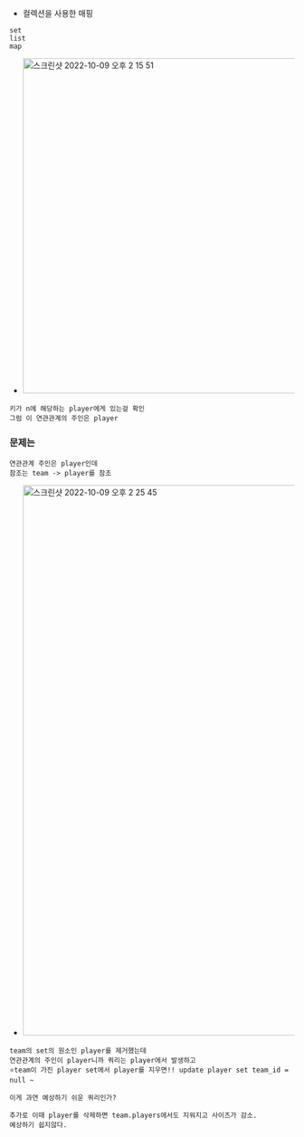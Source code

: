 - 컬렉션을 사용한 매핑
```
set 
list
map
```

- <img width="592" alt="스크린샷 2022-10-09 오후 2 15 51" src="https://user-images.githubusercontent.com/62214428/194739320-1cc4aa57-b8c7-4782-8574-5bb0da2bb82f.png">
```
키가 n에 해당하는 player에게 있는걸 확인
그럼 이 연관관계의 주인은 player
```

### 문제는
```
연관관계 주인은 player인데
참조는 team -> player를 참조
```
- <img width="972" alt="스크린샷 2022-10-09 오후 2 25 45" src="https://user-images.githubusercontent.com/62214428/194739594-2723ea35-a6e7-4d1b-8fef-ce83dc5a3680.png">
```
team의 set의 원소인 player를 제거했는데
연관관계의 주인이 player니까 쿼리는 player에서 발생하고
⭐️team이 가진 player set에서 player를 지우면!! update player set team_id = null ~

이게 과연 예상하기 쉬운 쿼리인가?
```
```
추가로 이때 player를 삭제하면 team.players에서도 지워지고 사이즈가 감소.
예상하기 쉽지않다.
```
